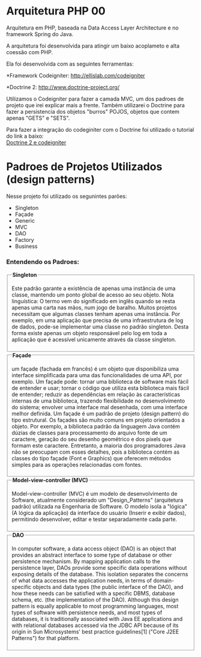 Arquitetura PHP 00
================
Arquitetura em PHP, baseada na Data Access Layer Architecture e no framework Spring do Java.

A arquitetura foi desenvolvida para atingir um baixo acoplameto e alta coessão com PHP.

Ela foi desenvolvida com as seguintes ferramentas:

*Framework Codeigniter: http://ellislab.com/codeigniter

*Doctrine 2: http://www.doctrine-project.org/

Utilizamos o Codeigniter para fazer a camada MVC, um dos padroes de projeto que irei explicar mais a frente. Também utilizarei o Doctrine para fazer a persistencia dos objetos "burros" POJOS, objetos que contem apenas "GETS" e "SETS".

Para fazer a integração do codeginiter com o Doctrine foi utilizado o tutorial do link a baixo:
<br>
<a href="http://imasters.com.br/artigo/25199/codeigniter/como-realizar-a-integracao-do-codeigniter-com-doctrine-2/" target="_black">Doctrine 2 e codeigniter</a>

<h1>Padroes de Projetos Utilizados (design patterns)</h1>

Nesse projeto foi utilizado os segunintes parões:
<ul>
  <li>Singleton</li>
  <li>Façade</li>
  <li>Generic</li>
  <li>MVC</li>
  <li>DAO</li>
  <li>Factory</li>
  <li>Business</li>
</ul>

<h3>Entendendo os Padroes:</h3>

<fieldset>
<legend><b>Singleton</b></legend>
<p>Este padrão garante a existência de apenas uma instância de uma classe, mantendo um ponto global de acesso ao seu objeto.
Nota linguística: O termo vem do significado em inglês quando se resta apenas uma carta nas mãos, num jogo de baralho.
Muitos projetos necessitam que algumas classes tenham apenas uma instância. Por exemplo, em uma aplicação que precisa de uma infraestrutura de log de dados, pode-se implementar uma classe no padrão singleton. Desta forma existe apenas um objeto responsável pelo log em toda a aplicação que é acessível unicamente através da classe singleton.</p>
</fieldset>

<fieldset>
<legend><b>Façade</b></legend>
<p>um façade (fachada em francês) é um objeto que disponibiliza uma interface simplificada para uma das funcionalidades de uma API, por exemplo. Um façade pode:
tornar uma biblioteca de software mais fácil de entender e usar;
tornar o código que utiliza esta biblioteca mais fácil de entender;
reduzir as dependências em relação às características internas de uma biblioteca, trazendo flexibilidade no desenvolvimento do sistema;
envolver uma interface mal desenhada, com uma interface melhor definida.
Um façade é um padrão de projeto (design pattern) do tipo estrutural. Os façades são muito comuns em projeto orientados a objeto. Por exemplo, a biblioteca padrão da linguagem Java contém dúzias de classes para processamento do arquivo fonte de um caractere, geração do seu desenho geométrico e dos pixels que formam este caractere. Entretanto, a maioria dos programadores Java não se preocupam com esses detalhes, pois a biblioteca contém as classes do tipo façade (Font e Graphics) que oferecem métodos simples para as operações relacionadas com fontes.
</fieldset>

<fieldset>
<legend><b>Model-view-controller (MVC)</b></legend>
<p>
Model-view-controller (MVC) é um modelo de desenvolvimento de Software, atualmente considerado um "Design_Patterns" (arquitetura padrão) utilizada na Engenharia de Software. O modelo isola a "lógica" (A lógica da aplicação) da interface do usuário (Inserir e exibir dados), permitindo desenvolver, editar e testar separadamente cada parte.
</p>
</fieldset>

<fieldset>
<legend><b>DAO</b></legend>
<p>
In computer software, a data access object (DAO) is an object that provides an abstract interface to some type of database or other persistence mechanism. By mapping application calls to the persistence layer, DAOs provide some specific data operations without exposing details of the database. This isolation separates the concerns of what data accesses the application needs, in terms of domain-specific objects and data types (the public interface of the DAO), and how these needs can be satisfied with a specific DBMS, database schema, etc. (the implementation of the DAO).
Although this design pattern is equally applicable to most programming languages, most types of software with persistence needs, and most types of databases, it is traditionally associated with Java EE applications and with relational databases accessed via the JDBC API because of its origin in Sun Microsystems' best practice guidelines[1] ("Core J2EE Patterns") for that platform.
</p>
</fieldset>
